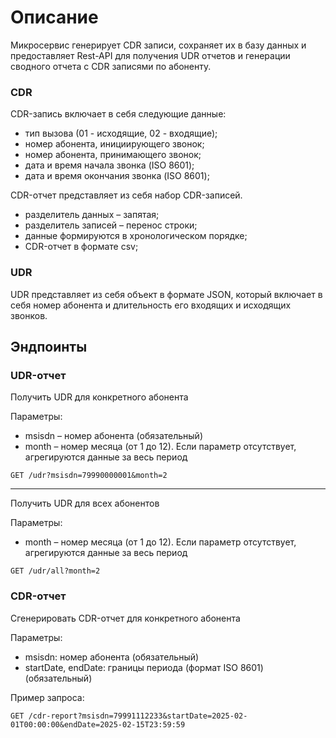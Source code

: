# Описание
 Микросервис генерирует CDR записи, сохраняет их в базу данных и предоставляет Rest-API для получения UDR отчетов и генерации сводного отчета с CDR записями по абоненту.
 ### CDR
  CDR-запись включает в себя следующие данные:
- тип вызова (01 - исходящие, 02 - входящие);
- номер абонента, инициирующего звонок;
- номер абонента, принимающего звонок;
- дата и время начала звонка (ISO 8601);
- дата и время окончания звонка (ISO 8601);

CDR-отчет представляет из себя набор CDR-записей.
- разделитель данных – запятая;
- разделитель записей – перенос строки;
- данные формируются в хронологическом порядке;
- CDR-отчет в формате csv;

 ### UDR
 UDR представляет из себя объект в формате JSON, который включает в себя номер абонента и длительность его входящих и исходящих звонков.
 
## Эндпоинты

 ### UDR-отчет
Получить UDR для конкретного абонента

Параметры:
* msisdn – номер абонента (обязательный)
* month – номер месяца (от 1 до 12). Если параметр отсутствует, агрегируются данные за весь период
```
GET /udr?msisdn=79990000001&month=2
```
---
Получить UDR для всех абонентов

Параметры:
* month – номер месяца (от 1 до 12). Если параметр отсутствует, агрегируются данные за весь период
```
GET /udr/all?month=2
```
 ### CDR-отчет
 Сгенерировать CDR-отчет для конкретного абонента

Параметры:
* msisdn: номер абонента (обязательный)
* startDate, endDate: границы периода (формат ISO 8601) (обязательный)

Пример запроса:
```
GET /cdr-report?msisdn=79991112233&startDate=2025-02-01T00:00:00&endDate=2025-02-15T23:59:59
```
